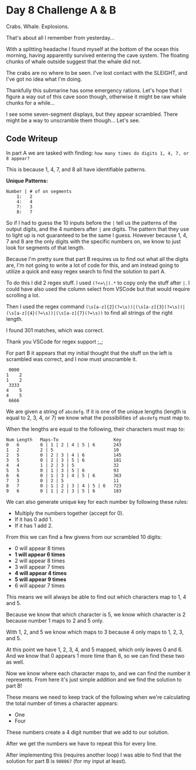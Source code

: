 # Day 8 Challenge A & B

Crabs. Whale. Explosions.

That's about all I remember from yesterday...

With a splitting headache I found myself at the bottom of the ocean this morning, having apparently survived entering the cave system. The floating chunks of whale outside suggest that the whale did not.

The crabs are no where to be seen. I've lost contact with the SLEIGHT, and I've got no idea what I'm doing.

Thankfully this submarine has some emergency rations. Let's hope that I figure a way out of this cave soon though, otherwise it might be raw whale chunks for a while...

I see some seven-segment displays, but they appear scrambled. There might be a way to unscramble them though... Let's see.

## **Code Writeup**

In part A we are tasked with finding: `how many times do digits 1, 4, 7, or 8 appear?`

This is because 1, 4, 7, and 8 all have identifiable patterns.

**Unique Patterns:**

```text
Number | # of on segments
    1:   2
    4:   4
    7:   3
    8:   7
```

So if I had to guess the 10 inputs before the `|` tell us the patterns of the output digits, and the 4 numbers after `|` are digits. The pattern that they use to light up is not guaranteed to be the same I guess. However because 1, 4, 7 and 8 are the only digits with the specific numbers on, we know to just look for segments of that length.

Because I'm pretty sure that part B requires us to find out what all the digits are, I'm not going to write a lot of code for this, and am instead going to utilize a quick and easy regex search to find the solution to part A.

To do this I did 2 regex stuff. I used `(?<=\|).*` to copy only the stuff after `|`. I could have also used the column select from VSCode but that would require scrolling a lot.

Then I used the regex command `(\s[a-z]{2}(?=\s))|(\s[a-z]{3}(?=\s))|(\s[a-z]{4}(?=\s))|(\s[a-z]{7}(?=\s))` to find all strings of the right length.

I found 301 matches, which was correct.

Thank you VSCode for regex support ;_;

For part B it appears that my initial thought that the stuff on the left is scrambled was correct, and I now must unscramble it.

```text
 0000
1    2
1    2
 3333
4    5
4    5
 6666
```

We are given a string of `abcdefg`. If it is one of the unique lengths (length is equal to 2, 3, 4, or 7) we know what the possibilities of `abcdefg` must map to.

When the lengths are equal to the following, their characters must map to:

```text
Num Length   Maps-To                     Key
0   6        0 | 1 | 2 | 4 | 5 | 6       243
1   2        2 | 5                       10
2   5        0 | 2 | 3 | 4 | 6           145
3   5        0 | 2 | 3 | 5 | 6           181
4   4        1 | 2 | 3 | 5               32
5   5        0 | 1 | 3 | 5 | 6           93
6   6        0 | 1 | 3 | 4 | 5 | 6       363
7   3        0 | 2 | 5                   11
8   7        0 | 1 | 2 | 3 | 4 | 5 | 6   723
9   6        0 | 1 | 2 | 3 | 5 | 6       183
```

We can also generate unique key for each number by following these rules:

- Multiply the numbers together (accept for 0).
- If it has 0 add 1.
- If it has 1 add 2.

From this we can find a few givens from our scrambled 10 digits:

- 0 will appear 8 times
- **1 will appear 6 times**
- 2 will appear 8 times
- 3 will appear 7 times
- **4 will appear 4 times**
- **5 will appear 9 times**
- 6 will appear 7 times

This means we will always be able to find out which characters map to 1, 4 and 5.

Because we know that which character is 5, we know which character is 2 because number 1 maps to 2 and 5 only.

With 1, 2, and 5 we know which maps to 3 because 4 only maps to 1, 2, 3, and 5.

At this point we have 1, 2, 3, 4, and 5 mapped, which only leaves 0 and 6. And we know that 0 appears 1 more time than 6, so we can find these two as well.

Now we know where each character maps to, and we can find the number it represents. From here it's just simple addition and we find the solution to part B!

These means we need to keep track of the following when we're calculating the total number of times a character appears:

- One
- Four

These numbers create a 4 digit number that we add to our solution.

After we get the numbers we have to repeat this for every line.

After implementing this (requires another loop) I was able to find that the solution for part B is `908067` (for my input at least).
